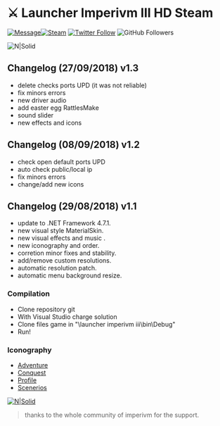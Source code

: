 # ⚔️ Launcher Imperivm III HD Steam
[![Message](https://img.shields.io/badge/💀_deprecated-red)](https://store.steampowered.com/app/752580/Imperivm_RTC__HD_Edition_Great_Battles_of_Rome)[![Steam](https://img.shields.io/badge/Imperivm_RTC-grey?logo=steam&logoColor=white&labelColor=grey)](https://store.steampowered.com/app/752580/Imperivm_RTC__HD_Edition_Great_Battles_of_Rome)
[![Twitter Follow](https://img.shields.io/twitter/follow/d4nijerez?style=social)](https://twitter.com/d4nijerez) ![GitHub Followers](https://img.shields.io/github/followers/danijerez?style=social)

![N|Solid](https://i.imgur.com/D75FFJI.png)  

## Changelog (27/09/2018) v1.3
- delete checks ports UPD (it was not reliable)
- fix minors errors
- new driver audio
- add easter egg RattlesMake
- sound slider
- new effects and icons

## Changelog (08/09/2018) v1.2
- check open default ports UPD
- auto check public/local ip
- fix minors errors
- change/add new icons

## Changelog (29/08/2018) v1.1
- update to .NET Framework 4.7.1.
- new visual style MaterialSkin.
- new visual effects and music .
- new iconography and order.
- corretion minor fixes and stability.
- add/remove custom resolutions.
- automatic resolution patch.
- automatic menu background resize.

### Compilation
  - Clone repository git
  - With Visual Studio charge solution
  - Clone files game in "\launcher imperivm iii\bin\Debug"
  - Run!

### Iconography
- [Adventure](https://www.flaticon.es/icono-gratis/casco-romano_68322#term=roma&page=1&position=18)
 - [Conquest](https://www.flaticon.es/icono-gratis/bandera-en-un-planeta-bajo-las-estrellas_42153#term=conquest&page=1&position=1)
 - [Profile](https://www.flaticon.es/icono-gratis/reanudar_942748#term=perfil&page=1&position=64)
 - [Scenerios](https://www.flaticon.es/icono-gratis/map_149224#term=mapa&page=1&position=22)
 

[![N|Solid](https://i.imgur.com/EOlujXW.png)](https://twitter.com/RattlesMake) 
> thanks to the whole community of imperivm for the support.

